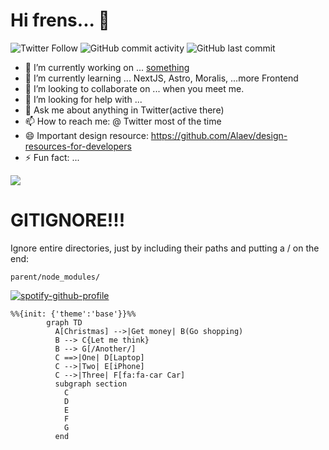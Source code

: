 # Hi frens... 👋

![Twitter Follow](https://img.shields.io/twitter/follow/headsink?style=social)
![GitHub commit activity](https://img.shields.io/github/commit-activity/y/headsink/headsink)
![GitHub last commit](https://img.shields.io/github/last-commit/headsink/headsink)

- 🔭 I’m currently working on ... [something](TempEntry.md)
- 🌱 I’m currently learning ... NextJS, Astro, Moralis, ...more Frontend
- 👯 I’m looking to collaborate on ... when you meet me.
- 🤔 I’m looking for help with ...
- 💬 Ask me about anything in Twitter(active there)
- 📫 How to reach me: @ Twitter most of the time
- 😄 Important design resource: https://github.com/Alaev/design-resources-for-developers
- ⚡ Fun fact: ...

![](http://github-profile-summary-cards.vercel.app/api/cards/profile-details?username=headsink&theme=nord_bright)

# GITIGNORE!!!

Ignore entire directories, just by including their paths and putting a / on the end:
```
parent/node_modules/
```

[![spotify-github-profile](https://spotify-github-profile.vercel.app/api/view?uid=1276520269&cover_image=true&theme=default&bar_color=b14e5d&bar_color_cover=true)](https://spotify-github-profile.vercel.app/api/view?uid=1276520269&redirect=true)

```mermaid
%%{init: {'theme':'base'}}%%
        graph TD
          A[Christmas] -->|Get money| B(Go shopping)
          B --> C{Let me think}
          B --> G[/Another/]
          C ==>|One| D[Laptop]
          C -->|Two| E[iPhone]
          C -->|Three| F[fa:fa-car Car]
          subgraph section
            C
            D
            E
            F
            G
          end
```
